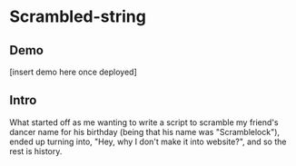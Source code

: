 # Scrambled-string

## Demo

[insert demo here once deployed]

## Intro
What started off as me wanting to write a script to scramble my friend's dancer name for his
birthday (being that his name was "Scramblelock"), ended up 
turning into, "Hey, why I don't make it into website?", and so the rest is history. 